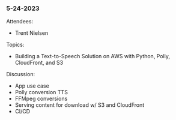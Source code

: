 ### 5-24-2023

Attendees:
  - Trent Nielsen

Topics: 
  - Building a Text-to-Speech Solution on AWS with Python, Polly, CloudFront, and S3 

Discussion:
  - App use case
  - Polly conversion TTS
  - FFMpeg conversions
  - Serving content for download w/ S3 and CloudFront
  - CI/CD
